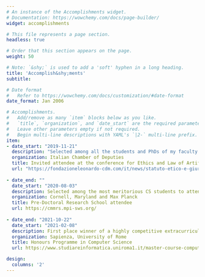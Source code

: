 ```yaml
---
# An instance of the Accomplishments widget.
# Documentation: https://wowchemy.com/docs/page-builder/
widget: accomplishments

# This file represents a page section.
headless: true

# Order that this section appears on the page.
weight: 50

# Note: `&shy;` is used to add a 'soft' hyphen in a long heading.
title: 'Accomplish&shy;ments'
subtitle:

# Date format
#   Refer to https://wowchemy.com/docs/customization/#date-format
date_format: Jan 2006

# Accomplishments.
#   Add/remove as many `item` blocks below as you like.
#   `title`, `organization`, and `date_start` are the required parameters.
#   Leave other parameters empty if not required.
#   Begin multi-line descriptions with YAML's `|2-` multi-line prefix.
item:
- date_start: "2019-11-21"
  description: "Selected among all the students and PhDs of my faculty as one of the 20 most meritorious students to discuss the ethical and juridical implications of artificial intelligence."
  organization: Italian Chamber of Deputies
  title: Invited attendee at the conference for Ethics and Law of Artificial Intelligence
  url: "https://fondazioneleonardo-cdm.com/it/news/statuto-etico-e-giuridico-dellintelligenza-artificiale/"
  
- date_end: ""
  date_start: "2020-08-03"
  description: Selected among the most meritorious CS students to attend a week of lectures with faculty from participating institutions on a variety of cutting-edge research topics in computer science.
  organization: Cornell, Maryland and Max Planck
  title: Pre-Doctoral Research School attendee
  url: https://cmmrs.mpi-sws.org/
  
- date_end: "2021-10-22"
  date_start: "2021-02-08"
  description: First place winner of a highly competitive extracurricular program aimed at training MSc students in conducting scientific research, regarding in my case meta-learning and few-shot learning.
  organization: Sapienza, University of Rome
  title: Honours Programme in Computer Science
  url: https://www.studiareinformatica.uniroma1.it/master-course-computer-science/honours-programme

design:
  columns: '2' 
---
```

